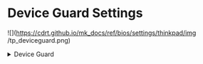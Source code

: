 # Device Guard Settings #
![](https://cdrt.github.io/mk_docs/ref/bios/settings/thinkpad/img
   /tp_deviceguard.png)

<details><summary>Device Guard</summary>

Whether to enable Microsoft (R) Device Guard.

!!! info ""
    To configure Device Guard, Supervisor Password must be set.

!!! info ""
    Device Guard is no longer available as a BIOS Setting starting with 2023 products.

Possible options:

1.	**Off** - Default.
2.	On

!!! info ""
     When enabled, Intel Virtualization Technology, Intel VT-d Feature, Secure Boot and OS Optimized Defaults are automatically enabled.

!!! info ""
    Boot Order is restricted to customer image only.

!!! info ""
    This option requires additional confirmation.

| WMI Setting name | Values | Locked by SVP | AMD/Intel |
|:---|:---|:---|:---|
| DeviceGuard | Disable, Enable | Yes | Intel |

</details>